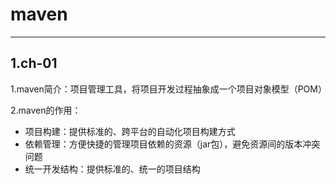# maven

------



## 1.ch-01

1.maven简介：项目管理工具，将项目开发过程抽象成一个项目对象模型（POM）

2.maven的作用：

+ 项目构建：提供标准的、跨平台的自动化项目构建方式
+ 依赖管理：方便快捷的管理项目依赖的资源（jar包），避免资源间的版本冲突问题
+ 统一开发结构：提供标准的、统一的项目结构